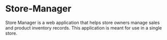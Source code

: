 # Store-Manager
Store Manager is a web application that helps store owners manage sales and product inventory records. This application is meant for use in a single store.